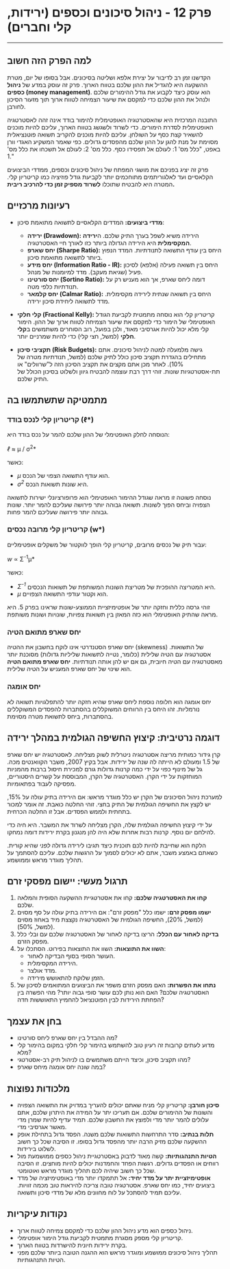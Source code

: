 # פרק 12 - ניהול סיכונים וכספים (ירידות, קלי וחברים)

***

## למה הפרק הזה חשוב

הקדשנו זמן רב לדיבור על יצירת אלפא ושליטה בסיכונים. אבל בסופו של יום, מטרת ההשקעה היא להגדיל את ההון שלכם בטווח הארוך. פרק זה עוסק במדע של **ניהול כספים (money management)**. הוא עוסק כיצד לקבוע את גודל ההימורים שלכם ולנהל את ההון שלכם כדי למקסם את שיעור הצמיחה לטווח ארוך תוך מזעור הסיכון לחורבן.

התובנה המרכזית היא שהאסטרטגיה האופטימלית להימור בודד אינה זהה לאסטרטגיה האופטימלית לסדרת הימורים. כדי לשרוד ולשגשג בטווח הארוך, עליכם להיות מוכנים להשאיר קצת כסף על השולחן. עליכם להיות מוכנים להקריב תשואה פוטנציאלית מסוימת על מנת להגן על ההון שלכם מהפסדים גדולים. כפי שאמר המשקיע האגדי וורן באפט, "כלל מס' 1: לעולם אל תפסידו כסף. כלל מס' 2: לעולם אל תשכחו את כלל מס' 1."

פרק זה יציג בפניכם את מושגי המפתח של ניהול סיכונים וכספים, ממדדי הביצועים הקלאסיים ועד לאלגוריתמים מתוחכמים יותר לקביעת גודל פוזיציה כמו קריטריון קלי. המטרה היא להבטיח שתוכלו **לשרוד מספיק זמן כדי להרכיב ריבית.**

## רעיונות מרכזיים

- **מדדי ביצועים:** המדדים הקלאסיים לתשואה מתואמת סיכון:
    - **ירידה (Drawdown):** הירידה משיא לשפל בערך התיק שלכם. ה**ירידה המקסימלית** היא הירידה הגדולה ביותר כזו לאורך חיי האסטרטגיה.
    - **יחס שארפ (Sharpe Ratio):** היחס בין עודף התשואה לתנודתיות. המדד הנפוץ ביותר לתשואה מתואמת סיכון.
    - **יחס מידע (Information Ratio - IR):** היחס בין תשואה פעילה (אלפא) לסיכון פעיל (שגיאת מעקב). מדד למיומנות של מנהל.
    - **יחס סורטינו (Sortino Ratio):** דומה ליחס שארפ, אך הוא מעניש רק על תנודתיות כלפי מטה.
    - **יחס קלמאר (Calmar Ratio):** היחס בין תשואה שנתית לירידה מקסימלית. מדד לתשואה ליחידת סיכון ירידה.

- **קלי חלקי (Fractional Kelly):** קריטריון קלי הוא נוסחה מתמטית לקביעת הגודל האופטימלי של הימור כדי למקסם את שיעור הצמיחה לטווח ארוך של ההון. הימור קלי מלא יכול להיות אגרסיבי מאוד, ולכן בפועל, רוב הסוחרים משתמשים ב**קלי חלקי** (למשל, חצי קלי) כדי להיות שמרניים יותר.

- **תקציבי סיכון (Risk Budgets):** גישה מלמעלה למטה לניהול סיכונים. אתם מתחילים בהגדרת תקציב סיכון כולל לתיק שלכם (למשל, תנודתיות מטרה של 10%). לאחר מכן אתם מקצים את תקציב הסיכון הזה ל"שרוולים" או תת-אסטרטגיות שונות. זוהי דרך רבת עוצמה להבטיח גיוון ולשלוט בסיכון הכולל של התיק שלכם.

## מתמטיקה שתשתמשו בה

### קריטריון קלי לנכס בודד (ℓ*)

הנוסחה לחלק האופטימלי של ההון שלכם להמר על נכס בודד היא:

*ℓ* ≈ μ / σ<sup>2</sup>*

כאשר:
- *μ* הוא עודף התשואה הצפוי של הנכס.
- *σ<sup>2</sup>* היא שונות תשואות הנכס.

נוסחה פשוטה זו מראה שגודל ההימור האופטימלי הוא פרופורציונלי ישירות לתשואה הצפויה וביחס הפוך לשונות. תשואה גבוהה יותר פירושה שעליכם להמר יותר. שונות גבוהה יותר פירושה שעליכם להמר פחות.

### קריטריון קלי מרובה נכסים (w*)

עבור תיק של נכסים מרובים, קריטריון קלי הופך לווקטור של משקלים אופטימליים:

*w* ∝ Σ<sup>-1</sup>μ*

כאשר:
- *Σ<sup>-1</sup>* היא המטריצה ההופכית של מטריצת השונות המשותפת של תשואות הנכסים.
- *μ* הוא וקטור עודפי התשואה הצפויים.

זוהי גרסה כללית וחזקה יותר של אופטימיזציית הממוצע-שונות שראינו בפרק 5. היא מראה שהתיק האופטימלי הוא כזה המאזן בין תשואות צפויות, שונויות ושונות משותפת.

### יחס שארפ מתואם הטיה

יחס שארפ הסטנדרטי אינו לוקח בחשבון את ההטיה (skewness) של התשואות. אסטרטגיה עם הטיה שלילית (כלומר, נטייה לתשואות שליליות גדולות) מסוכנת יותר מאסטרטגיה עם הטיה חיובית, גם אם יש להן אותה תנודתיות. **יחס שארפ מתואם הטיה** הוא שינוי של יחס שארפ המעניש על הטיה שלילית.

### יחס אומגה

יחס אומגה הוא חלופה נוספת ליחס שארפ שהיא חזקה יותר להתפלגויות תשואה לא נורמליות. זהו היחס בין הרווחים המשוקללים בהסתברות להפסדים המשוקללים בהסתברות, ביחס לתשואת מטרה מסוימת.

## דוגמה נרטיבית: קיצוץ החשיפה הגולמית במהלך ירידה

קרן גידור כמותית מריצה אסטרטגיה ניטרלית לשוק מצליחה. לאסטרטגיה יש יחס שארפ של 1.5 ומעולם לא הייתה לה שנה של ירידות. אבל בקיץ 2007, משבר הקוואנטים מכה. גל של מינוף כפוי על ידי כמה קרנות גדולות גורם למכירת חיסול ברבות מהמניות המוחזקות על ידי הקרן. האסטרטגיה של הקרן, המבוססת על קשרים היסטוריים, מפסיקה לעבוד בפתאומיות.

למערכת ניהול הסיכונים של הקרן יש כלל מוגדר מראש: אם הירידה בתיק עולה על 15%, יש לקצץ את החשיפה הגולמית של התיק בחצי. זוהי החלטה כואבת. זה אומר למכור בתחתית ולממש הפסדים. אבל זו החלטה הכרחית.

על ידי קיצוץ החשיפה הגולמית שלה, הקרן מצליחה לשרוד את המשבר. היא חיה כדי להילחם יום נוסף. קרנות רבות אחרות שלא היה להן מנגנון בקרת ירידות דומה נמחקו.

הלקח הוא שחייבת להיות לכם תוכנית כיצד תגיבו לירידה גדולה *לפני* שהיא קורית. כשאתם באמצע משבר, אתם לא יכולים לסמוך על הרגשות שלכם. עליכם להסתמך על תהליך מוגדר מראש וממושמע.

## תרגול מעשי: יישום מפסקי זרם

1.  **קחו את האסטרטגיה שלכם:** קחו את אסטרטגיית ההשקעה הסופית והמלאה שלכם.
2.  **ישמו מפסק זרם:** ישמו כלל "מפסק זרם": אם הירידה בתיק עולה על סף מסוים (למשל, 20%), החשיפה הגולמית של האסטרטגיה נקצצת מיד באחוז מסוים (למשל, 50%).
3.  **בדיקה לאחור עם הכלל:** הריצו בדיקה לאחור של האסטרטגיה שלכם עם ובלי כלל מפסק הזרם.
4.  **השוו את התוצאות:** השוו את התוצאות בפירוט. הסתכלו על:
    -   העושר הסופי בסוף הבדיקה לאחור.
    -   הירידה המקסימלית.
    -   מדד אולצר.
    -   הזמן שלוקח להתאושש מירידה.
5.  **נתחו את הפשרות:** האם מפסק הזרם משפר את הביצועים המתואמים לסיכון של האסטרטגיה שלכם? האם הוא נותן לכם עושר סופי גבוה יותר? מהי הפשרה בין הפחתת הירידות לבין הפוטנציאל להחמיץ התאוששות חדה?

## בחן את עצמך

- מה ההבדל בין יחס שארפ ליחס סורטינו?
- מדוע לעתים קרובות זה רעיון טוב להשתמש בהימור קלי חלקי במקום בהימור קלי מלא?
- מהו תקציב סיכון, וכיצד הייתם משתמשים בו לניהול תיק רב-אסטרטגי?
- במה שונה יחס אומגה מיחס שארפ?

## מלכודות נפוצות

- **סיכון חורבן:** קריטריון קלי מניח שאתם יכולים להעריך במדויק את התשואה הצפויה והשונות של ההימורים שלכם. אם תעריכו יתר על המידה את היתרון שלכם, אתם עלולים להמר יותר מדי ולפוצץ את החשבון שלכם. תמיד עדיף להיות שמרן מדי מאשר אגרסיבי מדי.
- **תלות בנתיב:** סדר התרחשות התשואות שלכם משנה. הפסד גדול בתחילת אופק ההשקעה שלכם מזיק הרבה יותר מהפסד גדול בסופו. זו הסיבה שכל כך חשוב לשלוט בירידות.
- **הטיות התנהגותיות:** קשה מאוד לדבוק באסטרטגיית ניהול כספים ממושמעת מול רווחים או הפסדים גדולים. רגשות הפחד והחמדנות יכולים להיות מוחצים. זו הסיבה שכל כך חשוב שיהיה לכם תהליך מוגדר מראש ואוטומטי.
- **אופטימיזציית יתר על מדד יחיד:** אל תתמקדו יותר מדי באופטימיזציה של מדד ביצועים יחיד, כמו יחס שארפ. אסטרטגיה טובה צריכה להיראות טוב מכמה זוויות. עליכם תמיד להסתכל על לוח מחוונים מלא של מדדי סיכון ותשואה.

## נקודות עיקריות

-   ניהול כספים הוא מדע ניהול ההון שלכם כדי למקסם צמיחה לטווח ארוך.
-   קריטריון קלי מספק מסגרת מתמטית לקביעת גודל הימור אופטימלי.
-   בקרת ירידות חיונית להישרדות בטווח הארוך.
-   תהליך ניהול סיכונים ממושמע ומוגדר מראש הוא ההגנה הטובה ביותר שלכם מפני הטיות התנהגותיות.
